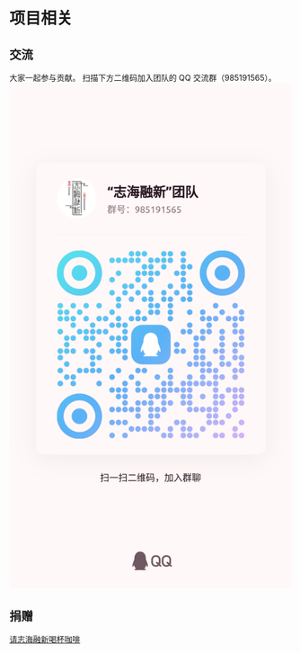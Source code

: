 # 项目相关
## 交流

大家一起参与贡献。
扫描下方二维码加入团队的 QQ 交流群（985191565）。
![志海融新](./img/qq-group-qrcode.jpg)

## 捐赠

[请志海融新喝杯咖啡](/donate)

